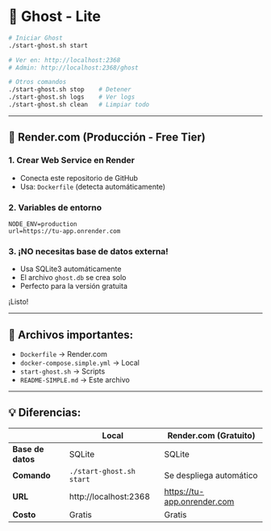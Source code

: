 # 🚀 Ghost - Lite

```bash
# Iniciar Ghost
./start-ghost.sh start

# Ver en: http://localhost:2368
# Admin: http://localhost:2368/ghost
```

```bash
# Otros comandos
./start-ghost.sh stop    # Detener
./start-ghost.sh logs    # Ver logs
./start-ghost.sh clean   # Limpiar todo
```

---

## 🚀 Render.com (Producción - Free Tier)

### 1. Crear Web Service en Render
- Conecta este repositorio de GitHub
- Usa: `Dockerfile` (detecta automáticamente)

### 2. Variables de entorno
```
NODE_ENV=production
url=https://tu-app.onrender.com
```

### 3. ¡NO necesitas base de datos externa!
- Usa SQLite3 automáticamente
- El archivo `ghost.db` se crea solo
- Perfecto para la versión gratuita

¡Listo!

---

## 📁 Archivos importantes:

- `Dockerfile` → Render.com
- `docker-compose.simple.yml` → Local
- `start-ghost.sh` → Scripts
- `README-SIMPLE.md` → Este archivo

---

## 💡 Diferencias:

| | Local | Render.com (Gratuito) |
|---|-------|----------------------|
| **Base de datos** | SQLite | SQLite |
| **Comando** | `./start-ghost.sh start` | Se despliega automático |
| **URL** | http://localhost:2368 | https://tu-app.onrender.com |
| **Costo** | Gratis | Gratis |
